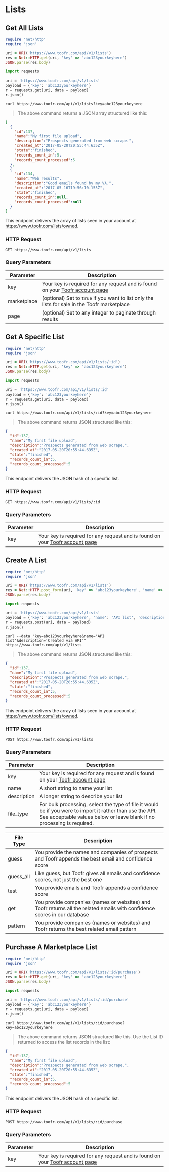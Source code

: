 # Lists

## Get All Lists

```ruby
require 'net/http'
require 'json'

uri = URI('https://www.toofr.com/api/v1/lists')
res = Net::HTTP.get(uri, 'key' => 'abc123yourkeyhere')
JSON.parse(res.body)
```

```python
import requests

uri = 'https://www.toofr.com/api/v1/lists'
payload = {'key': 'abc123yourkeyhere'}
r = requests.get(uri, data = payload)
r.json()
```

```shell
curl https://www.toofr.com/api/v1/lists?key=abc123yourkeyhere
```

> The above command returns a JSON array structured like this:

```json
[
  { 
    "id":137,
    "name":"My first file upload",
    "description":"Prospects generated from web scrape.", 
    "created_at":"2017-05-20T20:55:44.635Z", 
    "state":"finished",
    "records_count_in":5,
    "records_count_processed":5
  },
  {
    "id":134,
    "name":"Web results",
    "description":"Good emails found by my VA.", 
    "created_at":"2017-05-16T19:56:10.155Z",
    "state":"finished",
    "records_count_in":null,
    "records_count_processed":null
  }
]
```

This endpoint delivers the array of lists seen in your account at https://www.toofr.com/lists/owned.

### HTTP Request

`GET https://www.toofr.com/api/v1/lists`

### Query Parameters

Parameter | Description
--------- | -----------
key | Your key is required for any request and is found on your [Toofr account page](https://www.toofr.com/account)
marketplace | (optional) Set to `true` if you want to list only the lists for sale in the Toofr marketplace
page | (optional) Set to any integer to paginate through results 


## Get A Specific List

```ruby
require 'net/http'
require 'json'

uri = URI('https://www.toofr.com/api/v1/lists/:id')
res = Net::HTTP.get(uri, 'key' => 'abc123yourkeyhere')
JSON.parse(res.body)
```

```python
import requests

uri = 'https://www.toofr.com/api/v1/lists/:id'
payload = {'key': 'abc123yourkeyhere'}
r = requests.get(uri, data = payload)
r.json()
```

```shell
curl https://www.toofr.com/api/v1/lists/:id?key=abc123yourkeyhere
```

> The above command returns JSON structured like this:

```json
{
  "id":137,
  "name":"My first file upload",
  "description":"Prospects generated from web scrape.", 
  "created_at":"2017-05-20T20:55:44.635Z", 
  "state":"finished",
  "records_count_in":5,
  "records_count_processed":5
}
```

This endpoint delivers the JSON hash of a specific list.

### HTTP Request

`GET https://www.toofr.com/api/v1/lists/:id`

### Query Parameters

Parameter | Description
--------- | -----------
key | Your key is required for any request and is found on your [Toofr account page](https://www.toofr.com/account)

## Create A List

```ruby
require 'net/http'
require 'json'

uri = URI('https://www.toofr.com/api/v1/lists')
res = Net::HTTP.post_form(uri, 'key' => 'abc123yourkeyhere', 'name' => 'API list', 'description' => 'Created via API')
JSON.parse(res.body)
```

```python
import requests

uri = 'https://www.toofr.com/api/v1/lists'
payload = {'key': 'abc123yourkeyhere', 'name': 'API list', 'description': 'Created via API'}
r = requests.post(uri, data = payload)
r.json()
```

```shell
curl --data "key=abc123yourkeyhere&name='API list'&description='Created via API'" https://www.toofr.com/api/v1/lists
```

> The above command returns JSON structured like this:

```json
{
  "id":137,
  "name":"My first file upload",
  "description":"Prospects generated from web scrape.", 
  "created_at":"2017-05-20T20:55:44.635Z", 
  "state":"finished",
  "records_count_in":5,
  "records_count_processed":5
}
```

This endpoint delivers the array of lists seen in your account at https://www.toofr.com/lists/owned.

### HTTP Request

`POST https://www.toofr.com/api/v1/lists`

### Query Parameters

Parameter | Description
--------- | -----------
key | Your key is required for any request and is found on your [Toofr account page](https://www.toofr.com/account)
name | A short string to name your list
description | A longer string to describe your list
file_type | For bulk processing, select the type of file it would be if you were to import it rather than use the API. See acceptable values below or leave blank if no processing is required.  

File Type | Description
--------- | -----------
guess | You provide the names and companies of prospects and Toofr appends the best email and confidence score
guess_all | Like guess, but Toofr gives all emails and confidence scores, not just the best one
test | You provide emails and Toofr appends a confidence score
get | You provide companies (names or websites) and Toofr returns all the related emails with confidence scores in our database 
pattern | You provide companies (names or websites) and Toofr returns the best related email pattern



## Purchase A Marketplace List

```ruby
require 'net/http'
require 'json'

uri = URI('https://www.toofr.com/api/v1/lists/:id/purchase')
res = Net::HTTP.get(uri, 'key' => 'abc123yourkeyhere')
JSON.parse(res.body)
```

```python
import requests

uri = 'https://www.toofr.com/api/v1/lists/:id/purchase'
payload = {'key': 'abc123yourkeyhere'}
r = requests.get(uri, data = payload)
r.json()
```

```shell
curl https://www.toofr.com/api/v1/lists/:id/purchase?key=abc123yourkeyhere
```

> The above command returns JSON structured like this. Use the List ID returned to access the list records in the list:

```json
{
  "id":137,
  "name":"My first file upload",
  "description":"Prospects generated from web scrape.", 
  "created_at":"2017-05-20T20:55:44.635Z", 
  "state":"finished",
  "records_count_in":5,
  "records_count_processed":5
}
```

This endpoint delivers the JSON hash of a specific list.

### HTTP Request

`POST https://www.toofr.com/api/v1/lists/:id/purchase`

### Query Parameters

Parameter | Description
--------- | -----------
key | Your key is required for any request and is found on your [Toofr account page](https://www.toofr.com/account)
